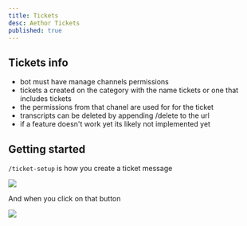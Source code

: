 ```yaml
---
title: Tickets
desc: Aethor Tickets
published: true
---
```


## Tickets info

- bot must have manage channels permissions
- tickets a created on the category with the name tickets or one that includes tickets
- the permissions from that chanel are used for for the ticket
- transcripts can be deleted by appending /delete to the url
- if a feature doesn't work yet its likely not implemented yet

## Getting started

`/ticket-setup` is how you create a ticket message

![](/assets/ticket-command.png)

And when you click on that button

![](/assets/ticket-view.png)
